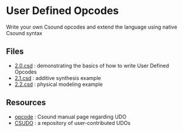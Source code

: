 # User Defined Opcodes
Write your own Csound opcodes and extend the language using native Csound syntax

## Files 
* [2.0.csd](./2.0.csd) : demonstrating the basics of how to write User Defined Opcodes
* [2.1.csd](./2.1.csd) : additive synthesis example
* [2.2.csd](./2.2.csd) : physical modeling example

## Resources
* [opcode](https://csounds.com/manual/html/opcode.html) : Csound manual page regarding UDO
* [CSUDO](https://github.com/csudo/csudo) : a repository of user-contributed UDOs